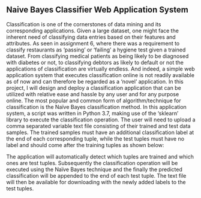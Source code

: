## Naive Bayes Classifier Web Application System

Classification is one of the cornerstones of data mining and its corresponding applications. Given a large dataset, one might face the inherent need of classifying data entries based on their features and attributes. As seen in assignment 6, where there was a requirement to classify restaurants as ‘passing’ or ‘failing’ a hygiene test given a trained dataset. From classifying medical patients as being likely to be diagnosed with diabetes or not, to classifying debtors as likely to default or not the applications of classification are virtually endless. And indeed, a simple web application system that executes classification online is not readily available as of now and can therefore be regarded as a ‘novel’ application. In this project, I will design and deploy a classification application that can be utilized with relative ease and hassle by any user and for any purpose online.
The most popular and common form of algorithm/technique for classification is the Naïve Bayes classification method. In this application system, a script was written in Python 3.7, making use of the ‘sklearn’ library to execute the classification operation. The user will need to upload a comma separated variable text file consisting of their trained and test data samples. The trained samples must have an additional classification label at the end of each corresponding tuple, while the test tuples must have no label and should come after the training tuples as shown below:


The application will automatically detect which tuples are trained and which ones are test tuples. Subsequently the classification operation will be executed using the Naïve Bayes technique and the finally the predicted classification will be appended to the end of each test tuple. The text file will then be available for downloading with the newly added labels to the test tuples.
